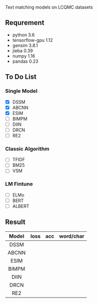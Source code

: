 Text matching models on LCQMC datasets

## Requrement
- python 3.6
- tensorflow-gpu 1.12
- gensim 3.8.1
- jieba 0.39
- numpy 1.16
- pandas 0.23

## To Do List
### Single Model
- [x] DSSM
- [x] ABCNN
- [x] ESIM
- [ ] BIMPM
- [ ] DIIN
- [ ] DRCN
- [ ] RE2
### Classic Algorithm
- [ ] TFIDF
- [ ] BM25
- [ ] VSM
### LM Fintune
- [ ] ELMo
- [ ] BERT
- [ ] ALBERT

## Result
Model| loss | acc | word/char 
:-: | :-: | :-: | :-: | 
DSSM |  |  | 
ABCNN |  |  |  
ESIM |  |  |  
BIMPM |  |  |  
DIIN |  |  |  
DRCN |  |  |  
RE2 |  |  |  
